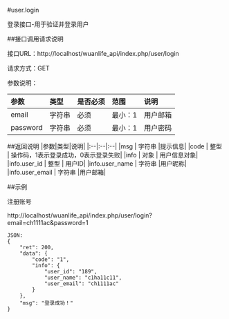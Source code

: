 #user.login

登录接口-用于验证并登录用户

##接口调用请求说明

接口URL：http://localhost/wuanlife_api/index.php/user/login

请求方式：GET

参数说明：

|参数|类型|是否必须|范围|说明|
|:--|:--|:--|:--|:--|
|email     |  字符串| 必须    |      最小：1|           用户邮箱|
|password  |  字符串 |必须     |       最小：1|         用户密码|

##返回说明
|参数|类型|说明|
|:--|:--|:--|
|msg        |     字符串 |提示信息|
|code       |     整型  | 操作码，1表示登录成功，0表示登录失败|
|info         |   对象 |  用户信息对象|
|info.user_id  |   整型  | 用户ID|
|info.user_name |  字符串 |用户昵称|
|info.user_email    |  字符串 |用户邮箱|

##示例

注册账号

http://localhost/wuanlife_api/index.php/user/login?email=ch1111ac&password=1

    JSON:
    {
        "ret": 200,
        "data": {
            "code": "1",
            "info": {
                "user_id": "189",
                "user_name": "c1ha11c11",
                "user_email": "ch1111ac"
            }
        },
        "msg": "登录成功！"
    }
